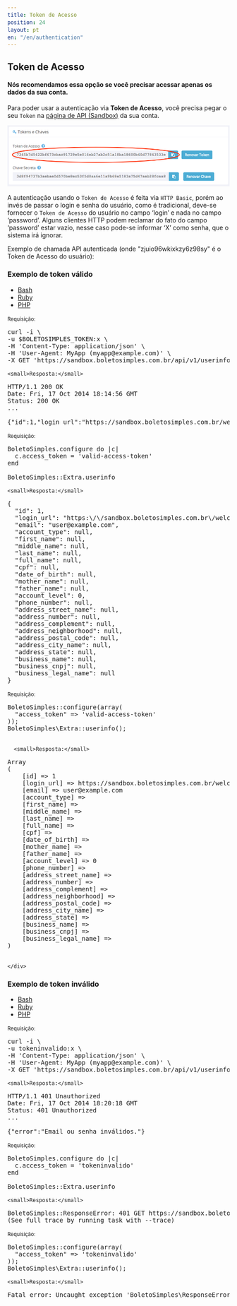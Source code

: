 ```yaml
---
title: Token de Acesso
position: 24
layout: pt
en: "/en/authentication"
---
```


## Token de Acesso

#### Nós recomendamos essa opção se você precisar acessar apenas os dados da sua conta.

Para poder usar a autenticação via **Token de Acesso**, você precisa pegar o seu `Token` na [página de API (Sandbox)](https://sandbox.boletosimples.com.br/conta/api) da sua conta.

![](/img/api-access-token.png)

A autenticação usando o `Token de Acesso` é feita via `HTTP Basic`, porém ao invés de passar o login e senha do usuário, como é tradicional, deve-se fornecer o `Token de Acesso` do usuário no campo ‘login’ e nada no campo ‘password’. Alguns clientes HTTP podem reclamar do fato do campo ‘password’ estar vazio, nesse caso pode-se informar ‘X’ como senha, que o sistema irá ignorar.

Exemplo de chamada API autenticada (onde "zjuio96wkixkzy6z98sy" é o Token de Acesso do usuário):

### Exemplo de token válido

<ul class="nav nav-tabs" role="tablist">
  <li class="active"><a href="#bash" role="tab" data-toggle="tab">Bash</a></li>
  <li><a href="#ruby" role="tab" data-toggle="tab">Ruby</a></li>
  <li><a href="#php" role="tab" data-toggle="tab">PHP</a></li>
</ul>

<div class="tab-content">
  <div class="tab-pane active" id="bash">
    <small>Requisição:</small>

<pre class="bash">
curl -i \
-u $BOLETOSIMPLES_TOKEN:x \
-H 'Content-Type: application/json' \
-H 'User-Agent: MyApp (myapp@example.com)' \
-X GET 'https://sandbox.boletosimples.com.br/api/v1/userinfo'
</pre>

    <small>Resposta:</small>

<pre class="http">
HTTP/1.1 200 OK
Date: Fri, 17 Oct 2014 18:14:56 GMT
Status: 200 OK
...

{"id":1,"login_url":"https://sandbox.boletosimples.com.br/welcome?email=user%40example.com\u0026token=xxx","email":"user@example.com","account_type":null,"first_name":null,"middle_name":null,"last_name":null,"full_name":null,"cpf":null,"date_of_birth":null,"mother_name":null,"father_name":null,"account_level":0,"phone_number":null,"address_street_name":null,"address_number":null,"address_complement":null,"address_neighborhood":null,"address_postal_code":null,"address_city_name":null,"address_state":null,"business_name":null,"business_cnpj":null,"business_legal_name":null}
</pre>
  </div>
  <div class="tab-pane" id="ruby">
    <small>Requisição:</small>

<pre class="ruby">
BoletoSimples.configure do |c|
  c.access_token = 'valid-access-token'
end

BoletoSimples::Extra.userinfo
</pre>

    <small>Resposta:</small>

<pre class="ruby">
{
  "id": 1,
  "login_url": "https:\/\/sandbox.boletosimples.com.br\/welcome?email=user%40example.com&token=xxx",
  "email": "user@example.com",
  "account_type": null,
  "first_name": null,
  "middle_name": null,
  "last_name": null,
  "full_name": null,
  "cpf": null,
  "date_of_birth": null,
  "mother_name": null,
  "father_name": null,
  "account_level": 0,
  "phone_number": null,
  "address_street_name": null,
  "address_number": null,
  "address_complement": null,
  "address_neighborhood": null,
  "address_postal_code": null,
  "address_city_name": null,
  "address_state": null,
  "business_name": null,
  "business_cnpj": null,
  "business_legal_name": null
}
</pre>
  </div>
    <div class="tab-pane" id="php">
      <small>Requisição:</small>

  <pre class="php">
BoletoSimples::configure(array(
  "access_token" => 'valid-access-token'
));
BoletoSimples\Extra::userinfo();
  </pre>

      <small>Resposta:</small>

  <pre class="php">
Array
(
    [id] => 1
    [login_url] => https://sandbox.boletosimples.com.br/welcome?email=user%40example.com&token=xxx
    [email] => user@example.com
    [account_type] =>
    [first_name] =>
    [middle_name] =>
    [last_name] =>
    [full_name] =>
    [cpf] =>
    [date_of_birth] =>
    [mother_name] =>
    [father_name] =>
    [account_level] => 0
    [phone_number] =>
    [address_street_name] =>
    [address_number] =>
    [address_complement] =>
    [address_neighborhood] =>
    [address_postal_code] =>
    [address_city_name] =>
    [address_state] =>
    [business_name] =>
    [business_cnpj] =>
    [business_legal_name] =>
)
  </pre>
    </div>
</div>

### Exemplo de token inválido

<ul class="nav nav-tabs" role="tablist">
  <li class="active"><a href="#bash2" role="tab" data-toggle="tab">Bash</a></li>
  <li><a href="#ruby2" role="tab" data-toggle="tab">Ruby</a></li>
  <li><a href="#php2" role="tab" data-toggle="tab">PHP</a></li>
</ul>

<div class="tab-content">
  <div class="tab-pane active" id="bash2">
    <small>Requisição:</small>

<pre class="bash">
curl -i \
-u tokeninvalido:x \
-H 'Content-Type: application/json' \
-H 'User-Agent: MyApp (myapp@example.com)' \
-X GET 'https://sandbox.boletosimples.com.br/api/v1/userinfo'
</pre>

    <small>Resposta:</small>

<pre class="http">
HTTP/1.1 401 Unauthorized
Date: Fri, 17 Oct 2014 18:20:18 GMT
Status: 401 Unauthorized
...

{"error":"Email ou senha inválidos."}
</pre>
  </div>
  <div class="tab-pane" id="ruby2">
    <small>Requisição:</small>

<pre class="ruby">
BoletoSimples.configure do |c|
  c.access_token = 'tokeninvalido'
end

BoletoSimples::Extra.userinfo
</pre>

    <small>Resposta:</small>

<pre class="bash">
BoletoSimples::ResponseError: 401 GET https://sandbox.boletosimples.com.br/api/v1/userinfo.json (Você precisa se logar ou registrar antes de prosseguir.)
(See full trace by running task with --trace)
</pre>
  </div>
  <div class="tab-pane" id="php2">
    <small>Requisição:</small>

<pre class="php">
BoletoSimples::configure(array(
  "access_token" => 'tokeninvalido'
));
BoletoSimples\Extra::userinfo();
</pre>

    <small>Resposta:</small>

<pre class="bash">
Fatal error: Uncaught exception 'BoletoSimples\ResponseError' with message 'Você precisa se logar ou registrar antes de prosseguir.'
</pre>
  </div>
</div>
